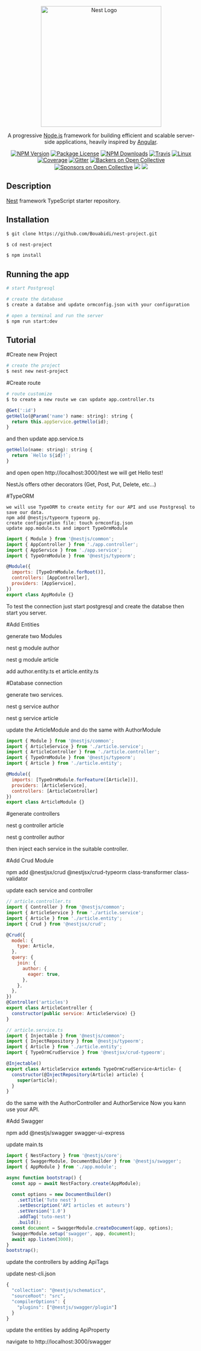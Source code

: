 <p align="center">
  <a href="http://nestjs.com/" target="blank"><img src="https://nestjs.com/img/logo_text.svg" width="320" alt="Nest Logo" /></a>
</p>

[travis-image]: https://api.travis-ci.org/nestjs/nest.svg?branch=master
[travis-url]: https://travis-ci.org/nestjs/nest
[linux-image]: https://img.shields.io/travis/nestjs/nest/master.svg?label=linux
[linux-url]: https://travis-ci.org/nestjs/nest
  
  <p align="center">A progressive <a href="http://nodejs.org" target="blank">Node.js</a> framework for building efficient and scalable server-side applications, heavily inspired by <a href="https://angular.io" target="blank">Angular</a>.</p>
    <p align="center">
<a href="https://www.npmjs.com/~nestjscore"><img src="https://img.shields.io/npm/v/@nestjs/core.svg" alt="NPM Version" /></a>
<a href="https://www.npmjs.com/~nestjscore"><img src="https://img.shields.io/npm/l/@nestjs/core.svg" alt="Package License" /></a>
<a href="https://www.npmjs.com/~nestjscore"><img src="https://img.shields.io/npm/dm/@nestjs/core.svg" alt="NPM Downloads" /></a>
<a href="https://travis-ci.org/nestjs/nest"><img src="https://api.travis-ci.org/nestjs/nest.svg?branch=master" alt="Travis" /></a>
<a href="https://travis-ci.org/nestjs/nest"><img src="https://img.shields.io/travis/nestjs/nest/master.svg?label=linux" alt="Linux" /></a>
<a href="https://coveralls.io/github/nestjs/nest?branch=master"><img src="https://coveralls.io/repos/github/nestjs/nest/badge.svg?branch=master#5" alt="Coverage" /></a>
<a href="https://gitter.im/nestjs/nestjs?utm_source=badge&utm_medium=badge&utm_campaign=pr-badge&utm_content=body_badge"><img src="https://badges.gitter.im/nestjs/nestjs.svg" alt="Gitter" /></a>
<a href="https://opencollective.com/nest#backer"><img src="https://opencollective.com/nest/backers/badge.svg" alt="Backers on Open Collective" /></a>
<a href="https://opencollective.com/nest#sponsor"><img src="https://opencollective.com/nest/sponsors/badge.svg" alt="Sponsors on Open Collective" /></a>
  <a href="https://paypal.me/kamilmysliwiec"><img src="https://img.shields.io/badge/Donate-PayPal-dc3d53.svg"/></a>
  <a href="https://twitter.com/nestframework"><img src="https://img.shields.io/twitter/follow/nestframework.svg?style=social&label=Follow"></a>
</p>
  <!--[![Backers on Open Collective](https://opencollective.com/nest/backers/badge.svg)](https://opencollective.com/nest#backer)
  [![Sponsors on Open Collective](https://opencollective.com/nest/sponsors/badge.svg)](https://opencollective.com/nest#sponsor)-->

## Description

[Nest](https://github.com/nestjs/nest) framework TypeScript starter repository.

## Installation

```bash
$ git clone https://github.com/Bouabidi/nest-project.git
```
```bash
$ cd nest-project
```

```bash
$ npm install
```

## Running the app

```bash
# start Postgresql
```

```bash
# create the database
$ create a databse and update ormconfig.json with your configuration
```

```bash
# open a terminal and run the server
$ npm run start:dev
```
## Tutorial
#Create new Project
```bash
# create the project
$ nest new nest-project
```

#Create route
```bash
# route customize 
$ to create a new route we can update app.controller.ts
```
```javascript
@Get(':id')
getHello(@Param('name') name: string): string {
  return this.appService.getHello(id);
}
```
and then update app.service.ts
```javascript
getHello(name: string): string {
  return `Hello ${id}!`;
}
```
and open open http://localhost:3000/test
 we will get Hello test!

NestJs offers other decorators (Get, Post, Put, Delete, etc...)

#TypeORM 
```
we will use TypeORM to create entity for our API and use Postgresql to save our data.
npm add @nestjs/typeorm typeorm pg.
create configuration file: touch ormconfig.json
update app.module.ts and import TypeOrmModule
```
```javascript
import { Module } from '@nestjs/common';
import { AppController } from './app.controller';
import { AppService } from './app.service';
import { TypeOrmModule } from '@nestjs/typeorm';

@Module({
  imports: [TypeOrmModule.forRoot()],
  controllers: [AppController],
  providers: [AppService],
})
export class AppModule {}
```
To test the connection just start postgresql and create the databse then start you server.

#Add Entities

generate two Modules 

nest g module author

nest g module article

add author.entity.ts et article.entity.ts 

#Database connection

generate two services.

nest g service author

nest g service article

update the ArticleModule and do the same with AuthorModule
```javascript
import { Module } from '@nestjs/common';
import { ArticleService } from './article.service';
import { ArticleController } from './article.controller';
import { TypeOrmModule } from '@nestjs/typeorm';
import { Article } from './article.entity';

@Module({
  imports: [TypeOrmModule.forFeature([Article])],
  providers: [ArticleService],
  controllers: [ArticleController]
})
export class ArticleModule {}
```
#generate controllers

nest g controller article

nest g controller author

then inject each service in the suitable controller.

#Add Crud Module

npm add @nestjsx/crud @nestjsx/crud-typeorm class-transformer class-validator

update each service and controller 
```javascript
// article.controller.ts
import { Controller } from '@nestjs/common';
import { ArticleService } from './article.service';
import { Article } from './article.entity';
import { Crud } from '@nestjsx/crud';

@Crud({
  model: {
    type: Article,
  },
  query: {
    join: {
      author: {
        eager: true,
      },
    },
  },
})
@Controller('articles')
export class ArticleController {
  constructor(public service: ArticleService) {}
}

// article.service.ts
import { Injectable } from '@nestjs/common';
import { InjectRepository } from '@nestjs/typeorm';
import { Article } from './article.entity';
import { TypeOrmCrudService } from '@nestjsx/crud-typeorm';

@Injectable()
export class ArticleService extends TypeOrmCrudService<Article> {
  constructor(@InjectRepository(Article) article) {
    super(article);
  }
}
```
do the same with the AuthorController  and AuthorService 
Now you kann use your API.

#Add Swagger

npm add @nestjs/swagger swagger-ui-express

update main.ts
```javascript
import { NestFactory } from '@nestjs/core';
import { SwaggerModule, DocumentBuilder } from '@nestjs/swagger';
import { AppModule } from './app.module';

async function bootstrap() {
  const app = await NestFactory.create(AppModule);

  const options = new DocumentBuilder()
    .setTitle('Tuto nest')
    .setDescription('API articles et auteurs')
    .setVersion('1.0')
    .addTag('tuto-nest')
    .build();
  const document = SwaggerModule.createDocument(app, options);
  SwaggerModule.setup('swagger', app, document);
  await app.listen(3000);
}
bootstrap();
```
update the controllers by adding ApiTags

update nest-cli.json
```javascript
{
  "collection": "@nestjs/schematics",
  "sourceRoot": "src",
  "compilerOptions": {
    "plugins": ["@nestjs/swagger/plugin"]
  }
}
```
update the entities by adding ApiProperty

navigate to  http://localhost:3000/swagger 



